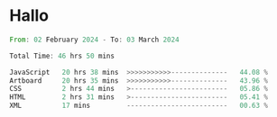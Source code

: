 # Hallo
<!--START_SECTION:waka-->

```rust
From: 02 February 2024 - To: 03 March 2024

Total Time: 46 hrs 50 mins

JavaScript   20 hrs 38 mins  >>>>>>>>>>>--------------   44.08 %
Artboard     20 hrs 35 mins  >>>>>>>>>>>--------------   43.96 %
CSS          2 hrs 44 mins   >------------------------   05.86 %
HTML         2 hrs 31 mins   >------------------------   05.41 %
XML          17 mins         -------------------------   00.63 %
```

<!--END_SECTION:waka-->
